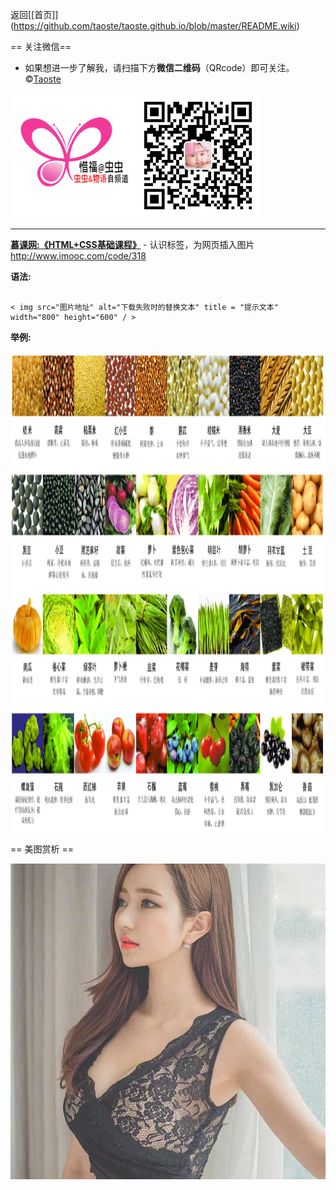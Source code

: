返回[[首页]] (https://github.com/taoste/taoste.github.io/blob/master/README.wiki)

== 关注微信==

- 如果想进一步了解我，请扫描下方<B>微信二维码</B>（QRcode）即可关注。
&copy;[Taoste](https://zh.wikipedia.org/wiki/User:Taoste)

<img src="/images/choong-logo.png" width="200" height="200"><img src="/images/qrcode.jpg" width="200" height="200">

----------------

<B>[慕课网:《HTML+CSS基础课程》](http://www.imooc.com/learn/9) </B>- 认识<img>标签，为网页插入图片 http://www.imooc.com/code/318

<p><B>语法:</B></p>
<pre><code>
< img src="图片地址" alt="下载失败时的替换文本" title = "提示文本"  width="800" height="600" / >
</code></pre>

<p><B>举例:</B></p>
<img src="./images/shengshi.png" alt="shengshi" title = "shengshi"  width="1024" height="768" /> 

== 美图赏析 ==

<img src="/images/mm.jpg"/>
